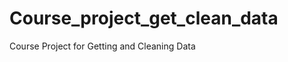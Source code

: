 Course_project_get_clean_data
=============================

Course Project for Getting and Cleaning Data
